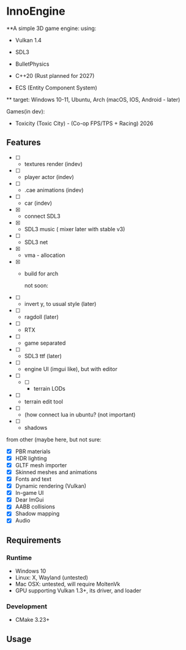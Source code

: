 # InnoEngine

**A simple 3D game engine:
using:

- Vulkan 1.4

- SDL3

- BulletPhysics

- C++20 (Rust planned for 2027)

- ECS (Entity Component System)

 **
target: Windows 10-11, Ubuntu, Arch
(macOS, IOS, Android - later) 

Games(in dev):
- Toxicity (Toxic City) - (Co-op FPS/TPS + Racing) 2026

## Features


- [ ] -  textures render (indev)

- [ ] - player actor (indev)
- [ ] - .cae animations (indev)

- [ ] - car (indev)
- [X] - connect SDL3
- [X] - SDL3 music ( mixer later with stable v3)
- [ ] - SDL3 net 
- [X] - vma - allocation 
- [X] - build for arch


      not soon:
- [ ] - invert y, to usual style (later)
- [ ]  - ragdoll (later)
- [ ] - RTX
- [ ] - game separated
- [ ] - SDL3 ttf (later)
- [ ] - engine UI (imgui like), but with editor
- [ ] - [ ] - terrain LODs
- [ ] - terrain edit tool     
- [ ] - (how connect lua in ubuntu? (not important)
- [ ] - shadows

from other (maybe here, but not sure:
- [x] PBR materials
- [x] HDR lighting
- [x] GLTF mesh importer
- [x] Skinned meshes and animations
- [x] Fonts and text
- [x] Dynamic rendering (Vulkan)
- [x] In-game UI
- [x] Dear ImGui
- [x] AABB collisions
- [x] Shadow mapping
- [x] Audio

## Requirements

### Runtime

  - Windows 10
  - Linux: X, Wayland (untested)
  - Mac OSX: untested, will require MoltenVk
- GPU supporting Vulkan 1.3+, its driver, and loader

### Development

- CMake 3.23+


## Usage
